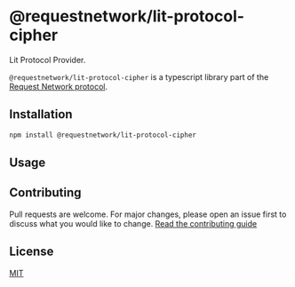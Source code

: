 # @requestnetwork/lit-protocol-cipher

Lit Protocol Provider.

`@requestnetwork/lit-protocol-cipher` is a typescript library part of the [Request Network protocol](https://github.com/RequestNetwork/requestNetwork).

## Installation

```bash
npm install @requestnetwork/lit-protocol-cipher
```

## Usage

## Contributing

Pull requests are welcome. For major changes, please open an issue first to discuss what you would like to change.
[Read the contributing guide](/CONTRIBUTING.md)

## License

[MIT](/LICENSE)
